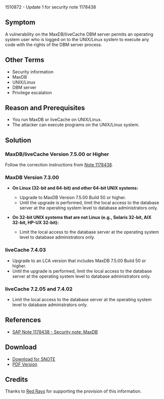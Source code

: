 1510872 - Update 1 for security note 1178438

## Symptom

A vulnerability on the MaxDB/liveCache DBM server permits an operating system user who is logged on to the UNIX/Linux system to execute any code with the rights of the DBM server process.

## Other Terms

- Security information
- MaxDB
- UNIX/Linux
- DBM server
- Privilege escalation

## Reason and Prerequisites

- You run MaxDB or liveCache on UNIX/Linux.
- The attacker can execute programs on the UNIX/Linux system.

## Solution

### MaxDB/liveCache Version 7.5.00 or Higher

Follow the correction instructions from [Note 1178438](https://me.sap.com/notes/1178438).

### MaxDB Version 7.3.00

- **On Linux (32-bit and 64-bit) and other 64-bit UNIX systems:**
  - Upgrade to MaxDB Version 7.5.00 Build 50 or higher.
  - Until the upgrade is performed, limit the local access to the database server at the operating system level to database administrators only.
  
- **On 32-bit UNIX systems that are not Linux (e.g., Solaris 32-bit, AIX 32-bit, HP-UX 32-bit):**
  - Limit the local access to the database server at the operating system level to database administrators only.

### liveCache 7.4.03

- Upgrade to an LCA version that includes MaxDB 7.5.00 Build 50 or higher.
- Until the upgrade is performed, limit the local access to the database server at the operating system level to database administrators only.

### liveCache 7.2.05 and 7.4.02

- Limit the local access to the database server at the operating system level to database administrators only.

## References

- [SAP Note 1178438 - Security note: MaxDB](https://me.sap.com/notes/1178438)

## Download

- [Download for SNOTE](https://notesdownloads.sap.com/note/0040000017214932017)
- [PDF Version](https://userapps.support.sap.com/sap/support/sfm/notes/print/0001510872?language=en-US&token=7B490C72133E5EF0C06E2F957A9B673C)

## Credits

Thanks to [Red Rays](https://redrays.io) for supporting the provision of this information.